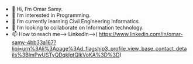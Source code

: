- 👋 Hi, I’m Omar Samy.
- 👀 I’m interested in Programming.
- 🌱 I’m currently learning Civil Engineering Informatics.
- 💞️ I’m looking to collaborate on Information technology.
- 📫 How to reach me-->
LinkedIn-->( https://www.linkedin.com/in/omar-samy-4bb33a167?lipi=urn%3Ali%3Apage%3Ad_flagship3_profile_view_base_contact_details%3BlmPwUSTyQDqkIgtQlkVoKA%3D%3D)

<!---
omarsamy3/omarsamy3 is a ✨ special ✨ repository because its `README.md` (this file) appears on your GitHub profile.
You can click the Preview link to take a look at your changes.
--->
